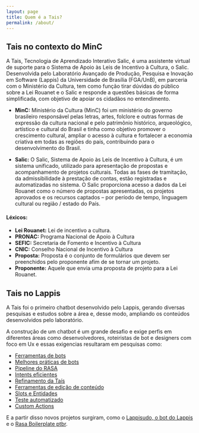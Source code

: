 ```yaml
---
layout: page
title: Quem é a Tais?
permalink: /about/
---
```


## Tais no contexto do MinC
<!-- Explicação geral do objetivo da Tais no MinC -->

A Tais, Tecnologia de Aprendizado Interativo Salic, é uma assistente virtual de suporte para o Sistema de Apoio às Leis de Incentivo à Cultura, o Salic. Desenvolvida pelo Laboratório Avançado de Produção, Pesquisa e Inovação em Software (Lappis) da Universidade de Brasília (FGA/UnB), em parceria com o Ministério da Cultura, tem como função tirar dúvidas do público sobre a Lei Rouanet e o Salic e responde a questões básicas de forma simplificada, com objetivo de apoiar os cidadãos no entendimento.

* **MinC:** <!-- Explicação do que é o Minc -->
Ministério da Cultura (MinC) foi um ministério do governo brasileiro responsável pelas letras, artes, folclore e outras formas de expressão da cultura nacional e pelo patrimônio histórico, arqueológico, artístico e cultural do Brasil e tinha como objetivo promover o crescimento cultural, ampliar o acesso à cultura e fortalecer a economia criativa em todas as regiões do país, contribuindo para o desenvolvimento do Brasil.

* **Salic:** <!-- Explicação do que é o Salic-->
O Salic, Sistema de Apoio às Leis de Incentivo à Cultura, é um sistema unificado, utilizado para apresentação de propostas e acompanhamento de projetos culturais. Todas as fases de tramitação, da admissibilidade à prestação de contas, estão registradas e automatizadas no sistema. O Salic proporciona acesso a dados da Lei Rouanet como o número de propostas apresentadas, os projetos aprovados e os recursos captados – por período de tempo, linguagem cultural ou região / estado do País.

#### Léxicos:
<!-- Explicação de termos utilizados -->
* **Lei Rouanet:** Lei de incentivo a cultura.
* **PRONAC:** Programa Nacional de Apoio à Cultura
* **SEFIC:** Secretaria de Fomento e Incentivo à Cultura
* **CNIC:** Conselho Nacional de Incentivo à Cultura
* **Proposta:** Proposta é o conjunto de formulários que devem ser preenchidos pelo proponente afim de se tornar um projeto.
* **Proponente:** Aquele que envia uma proposta de projeto para a Lei Rouanet.

## Tais no Lappis
<!-- Explicação geral da história da Tais no Lappis -->
A Tais foi o primeiro chatbot desenvolvido pelo Lappis, gerando diversas pesquisas e estudos sobre a área e, desse modo, ampliando os conteúdos desenvolvidos pelo laboratório. 

A construção de um chatbot é um grande desafio e exige perfis em diferentes áreas como desenvolvedores, roteiristas de bot e designers com foco em Ux e essas exigencias resultaram em pesquisas como:
* [Ferramentas de bots](https://github.com/lappis-unb/tais/wiki/Estudo-sobre-ferramentas-de-bots)
* [Melhores práticas de bots](https://github.com/lappis-unb/tais/wiki/Estudo-sobre-melhores-pr%C3%A1ticas-de-bots)
* [Pipeline do RASA](https://github.com/lappis-unb/tais/wiki/Estudo-sobre-pipeline-ML-Rasa)
* [Intents eficientes](https://github.com/lappis-unb/tais/wiki/Intents-Eficientes)
* [Refinamento da Taís](https://github.com/lappis-unb/tais/wiki/Tais-Refinamento-v2.0)
* [Ferramentas de edição de conteúdo](https://github.com/lappis-unb/tais/wiki/estudo-de-ferramentas-de-gerenciamento-de-conteudo)
* [Slots e Entidades](https://github.com/lappis-unb/tais/wiki/Uso-de-slots-e-entidades)
* [Teste automatizado](https://github.com/lappis-unb/tais/wiki/Testes-Automatizados)
* [Custom Actions ](https://github.com/lappis-unb/tais/wiki/Estudo-sobre-custom-actions)

E a partir disso novos projetos surgiram, como o [Lappisudo, o bot do Lappis](https://github.com/lappis-unb/lappisudo) e o [Rasa Boilerplate ptbr](https://github.com/lappis-unb/rasa-ptbr-boilerplate).
